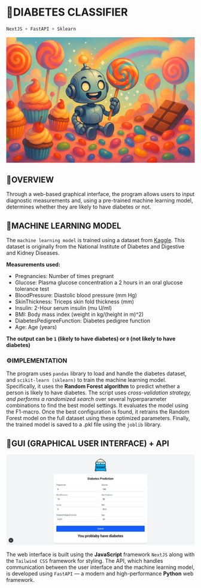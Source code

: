 # 🤖DIABETES CLASSIFIER

```python
NextJS + FastAPI + Sklearn
```

![Banner](/assets/wallpaper.png)

## 🍭OVERVIEW

Through a web-based graphical interface, the program allows users to input diagnostic measurements and, using a pre-trained machine learning model, determines whether they are likely to have diabetes or not.

## 👾MACHINE LEARNING MODEL

The `machine learning model` is trained using a dataset from [Kaggle](https://www.kaggle.com/datasets/mathchi/diabetes-data-set). This dataset is originally from the National Institute of Diabetes and Digestive and Kidney Diseases.

**Measurements used:**

- Pregnancies: Number of times pregnant
- Glucose: Plasma glucose concentration a 2 hours in an oral glucose tolerance test
- BloodPressure: Diastolic blood pressure (mm Hg)
- SkinThickness: Triceps skin fold thickness (mm)
- Insulin: 2-Hour serum insulin (mu U/ml)
- BMI: Body mass index (weight in kg/(height in m)^2)
- DiabetesPedigreeFunction: Diabetes pedigree function
- Age: Age (years)

**The output can be `1` (likely to have diabetes) or `0` (not likely to have diabetes)**

### ⚙️IMPLEMENTATION

The program uses `pandas` library to load and handle the diabetes dataset, and `scikit-learn (sklearn)` to train the machine learning model. Specifically, it uses the **Random Forest algorithm** to predict whether a person is likely to have diabetes. The script uses _cross-validation strategy, and performs a randomized search_ over several hyperparameter combinations to find the best model settings. It evaluates the model using the F1-macro. Once the best configuration is found, it retrains the Random Forest model on the full dataset using these optimized parameters. Finally, the trained model is saved to a .pkl file using the `joblib` library.

## 🚀GUI (GRAPHICAL USER INTERFACE) + API

![WEB GUI PICTURE](/assets/preview.png)

The web interface is built using the **JavaScript** framework `NextJS` along with the `Tailwind CSS` framework for styling. The API, which handles communication between the user interface and the machine learning model, is developed using `FastAPI` — a modern and high-performance **Python** web framework.